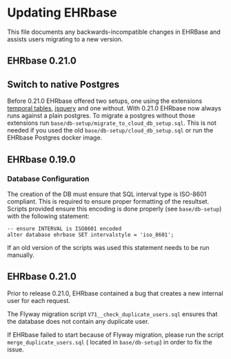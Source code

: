 # Updating EHRbase

This file documents any backwards-incompatible changes in EHRBase and
assists users migrating to a new version.

## EHRbase 0.21.0

## Switch to native Postgres

Before 0.21.0 EHRbase offered two setups, one using the
extensions   [temporal tables](https://github.com/arkhipov/temporal_tables),
[jsquery](https://github.com/postgrespro/jsquery) and one without. With 0.21.0 EHRbase now always runs against a plain
postgres.
To migrate a postgres without those extensions run `base/db-setup/migrate_to_cloud_db_setup.sql`. This is not needed if
you used the old `base/db-setup/cloud_db_setup.sql`
or run the EHRbase Postgres docker image.

## EHRbase 0.19.0

### Database Configuration

The creation of the DB must ensure that SQL interval type is ISO-8601 compliant. This is required to ensure proper
formatting of the resultset.
Scripts provided ensure this encoding is done properly (see `base/db-setup`) with the following statement:

```
-- ensure INTERVAL is ISO8601 encoded
alter database ehrbase SET intervalstyle = 'iso_8601';
```

If an old version of the scripts was used this statement needs to be run manually.

## EHRbase 0.21.0

Prior to release 0.21.0, EHRbase contained a bug that creates a new internal user for each request.

The Flyway migration script `V71__check_duplicate_users.sql` ensures that the database does not
contain any duplicate user.

If EHRbase failed to start because of Flyway migration, please run the script `merge_duplicate_users.sql` (
located in `base/db-setup`) in order to fix the issue.